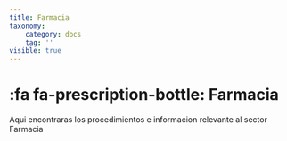 ```yaml
---
title: Farmacia
taxonomy:
    category: docs
    tag: ''
visible: true
---
```


# :fa fa-prescription-bottle: Farmacia

Aqui encontraras los procedimientos  e informacion relevante al sector Farmacia